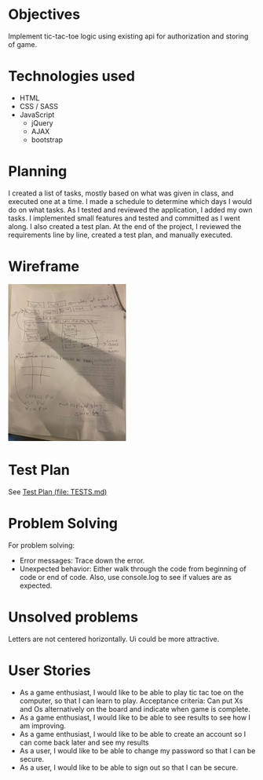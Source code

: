 # Objectives
Implement tic-tac-toe logic using existing api for authorization and storing of game.
# Technologies used
* HTML
* CSS / SASS
* JavaScript
  - jQuery
  - AJAX
  - bootstrap

# Planning
I created a list of tasks, mostly based on what was given in class, and executed one at a time.  I made a schedule to determine which days I would do on what tasks.  As I tested and reviewed the application, I added my own tasks.  I implemented small features and tested and committed as I went along.  I also created a test plan.  At the end of the project, I reviewed the requirements line by line, created a test plan, and manually executed.

# Wireframe
![Wire frame](wireframe.jpg)

# Test Plan
See [Test Plan (file: TESTS.md)](./TESTS.md)

# Problem Solving
For problem solving:
* Error messages: Trace down the error.
* Unexpected behavior: Either walk through the code from beginning of code or end of code.  Also, use console.log to see if values are as expected.

# Unsolved problems
Letters are not centered horizontally.  Ui could be more attractive.

# User Stories
* As a game enthusiast, I would like to be able to play tic tac toe on the computer, so that I can learn to play.  Acceptance criteria: Can put Xs and Os alternatively on the board and indicate when game is complete.
* As a game enthusiast, I would like to be able to see results to see how I am improving.
* As a game enthusiast, I would like to be able to create an account so I can come back later and see my results
* As a user, I would like to be able to change my password so that I can be secure.
* As a user, I would like to be able to sign out so that I can be secure.
